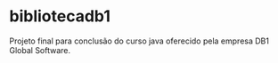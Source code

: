 # bibliotecadb1
Projeto final para conclusão do curso java oferecido pela empresa DB1 Global Software.
